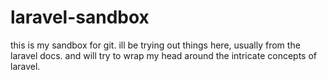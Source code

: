 # laravel-sandbox

this is my sandbox for git. 
ill be trying out things here, usually from the laravel docs. 
and will try to wrap my head around the intricate concepts of laravel. 
